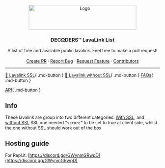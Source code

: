 <div align="center">
  <a href="https://github.com/DarrenOfficial/lavalink-list">
    <img src="https://cdn.discordapp.com/icons/905075946426613760/a_b4d47f7be31abeb7bb5c871a13de8610.gif" alt="Logo" width="350" height="80">
  </a>

<h3 align="center">DECΩDERS™ LavaLink List</h3>

  <p align="center">
    A list of free and available public lavalink. Feel free to make a pull request!
    <br />
    <br />
    <a href="https://github.com/NotJustifyMe/Lavalink-List/pulls">Create PR</a>
    ·
    <a href="https://github.com/NotJustifyMe/Lavalink-List/issues">Report Bug</a>
    ·
    <a href="https://github.com/NotJustifyMe/Lavalink-List/issues">Request Feature</a>
    ·
    <a href="https://github.com/NotJustifyMe/Lavalink-List/graphs/contributors">Contributors</a>
  </p>
</div>



---

[📃 Lavalink SSL](SSL/lavalink-with-ssl.md){ .md-button } 
[📜 Lavalink without SSL](NoSSL/lavalink-without-ssl.md){ .md-button } 
[FAQs](FAQ/frequently-asked-questions.md){ .md-button }

[API](api/index.md){ .md-button }

## Info
These lavalink are group into two different categories.
[With SSL](https://lavalink-list.darrennathanael.com/SSL/lavalink-with-ssl/), and [without SSL](https://lavalink-list.darrennathanael.com/NoSSL/lavalink-without-ssl/)
SSL one needed `”secure”` to be set to true at client side, whilst the one without SSL should work out of the box


## Hosting guide

For Repl.it: [https://discord.gg/GWynmGRwpD](https://discord.gg/GWynmGRwpD)
